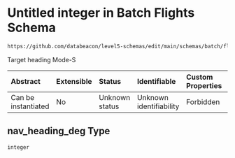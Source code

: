 # Untitled integer in Batch Flights Schema

```txt
https://github.com/databeacon/level5-schemas/edit/main/schemas/batch/flights.schema.json#/properties/nav_heading_deg
```

Target heading Mode-S

| Abstract            | Extensible | Status         | Identifiable            | Custom Properties | Additional Properties | Access Restrictions | Defined In                                                                          |
| :------------------ | :--------- | :------------- | :---------------------- | :---------------- | :-------------------- | :------------------ | :---------------------------------------------------------------------------------- |
| Can be instantiated | No         | Unknown status | Unknown identifiability | Forbidden         | Allowed               | none                | [flights.schema.json\*](../../out/batch/flights.schema.json "open original schema") |

## nav\_heading\_deg Type

`integer`
